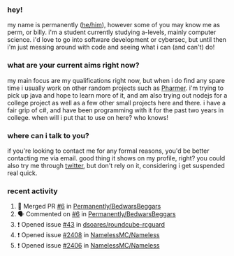 ### hey!
my name is permanently ([he/him](https://pronoun.is/he)), however some of you may know me as perm, or billy. i'm a student currently studying a-levels, mainly computer science. i'd love to go into software development or cybersec, but until then i'm just messing around with code and seeing what i can (and can't) do!

### what are your current aims right now?
my main focus are my qualifications right now, but when i do find any spare time i usually work on other random projects such as [Pharmer](https://github.com/Permanently/Pharmer). i'm trying to pick up java and hope to learn more of it, and am also trying out nodejs for a college project as well as a few other small projects here and there. i have a fair grip of c#, and have been programming with it for the past two years in college. when will i put that to use on here? who knows!

### where can i talk to you?
if you're looking to contact me for any formal reasons, you'd be better contacting me via email. good thing it shows on my profile, right? you could also try me through [twitter](https://twitter.com/permanentlay), but don't rely on it, considering i get suspended real quick.

### recent activity
<!--START_SECTION:activity-->
1. 🎉 Merged PR [#6](https://github.com/Permanently/BedwarsBeggars/pull/6) in [Permanently/BedwarsBeggars](https://github.com/Permanently/BedwarsBeggars)
2. 🗣 Commented on [#6](https://github.com/Permanently/BedwarsBeggars/issues/6) in [Permanently/BedwarsBeggars](https://github.com/Permanently/BedwarsBeggars)
3. ❗️ Opened issue [#43](https://github.com/dsoares/roundcube-rcguard/issues/43) in [dsoares/roundcube-rcguard](https://github.com/dsoares/roundcube-rcguard)
4. ❗️ Opened issue [#2408](https://github.com/NamelessMC/Nameless/issues/2408) in [NamelessMC/Nameless](https://github.com/NamelessMC/Nameless)
5. ❗️ Opened issue [#2406](https://github.com/NamelessMC/Nameless/issues/2406) in [NamelessMC/Nameless](https://github.com/NamelessMC/Nameless)
<!--END_SECTION:activity-->
